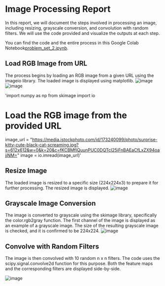 # Image Processing Report
In this report, we will document the steps involved in processing an image, including resizing, grayscale conversion, and convolution with random filters. We will use the code provided and visualize the outputs at each step.

You can find the code and the entire process in this Google Colab Notebook[problem_set_2.ipynb](https://colab.research.google.com/drive/17CntMWGmxQa0gnsV-BJiu1CEo9Ei_--r?usp=sharing).

## Load RGB Image from URL
The process begins by loading an RGB image from a given URL using the imageio library. The loaded image is displayed using matplotlib.
![image](https://github.com/Theflawlessone/Data-Science/assets/142954344/cf5b1cf5-c68c-48f8-a4c0-db02ae118a2b)
![image](https://github.com/Theflawlessone/Data-Science/assets/142954344/480ab75f-90f5-4185-9605-9be123fabe5d)


'import numpy as np
from skimage import io

# Load the RGB image from the provided URL
image_url = "https://media.istockphoto.com/id/173240099/photo/surprise-kitty-cute-black-cat-screaming.jpg?s=612x612&w=0&k=20&c=fKCBMfIQuunPUC0DQTcI25iFnBAEaCfLxZX94oajjNM="
image = io.imread(image_url)'


## Resize Image
The loaded image is resized to a specific size (224x224x3) to prepare it for further processing. The resized image is displayed.
![image](https://github.com/Theflawlessone/Data-Science/assets/142954344/bb680857-aea5-4996-bd73-91946b6a786a)

## Grayscale Image Conversion
The image is converted to grayscale using the skimage library, specifically the color.rgb2gray function. The first channel of the image is displayed as an example of a grayscale image. The size of the resulting grayscale image is checked, and it is confirmed to be 224x224.
![image](https://github.com/Theflawlessone/Data-Science/assets/142954344/ebb6a1e3-d6be-41f3-8952-45f1778b7fb3)

## Convolve with Random Filters
The image is then convolved with 10 random n x n filters. The code uses the scipy.signal.convolve2d function for this purpose. Both the feature maps and the corresponding filters are displayed side-by-side.

![image](https://github.com/Theflawlessone/Data-Science/assets/142954344/6dfd9352-9b19-4252-9a21-070a704c1d88)
